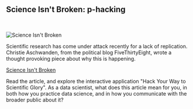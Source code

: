 ## Science Isn't Broken: p-hacking

&nbsp;

![Science Isn't Broken](ApplDataSci-UMich/ScienceIsn’tBroken.webp)

Scientific research has come under attack recently for a lack of replication. Christie Aschwanden, from the political 
blog FiveThirtyEight, wrote a thought provoking piece about why this is happening.

<a href="http://fivethirtyeight.com/features/science-isnt-broken/">Science Isn't Broken</a>

Read the article, and explore the interactive application "Hack Your Way to Scientific Glory". As a data scientist, what 
does this article mean for you, in both how you practice data science, and in how you communicate with the broader public about it?
